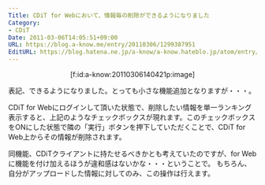 ```yaml
---
Title: CDiT for Webにおいて、情報毎の削除ができるようになりました
Category:
- CDiT
Date: 2011-03-06T14:05:51+09:00
URL: https://blog.a-know.me/entry/20110306/1299387951
EditURL: https://blog.hatena.ne.jp/a-know/a-know.hateblo.jp/atom/entry/12921228815727979755
---
```


<div align=center>[f:id:a-know:20110306140421p:image]</div>


表記、できるようになりました。とっても小さな機能追加となりますが・・・。


CDiT for Webにログインして頂いた状態で、削除したい情報を単一ランキング表示すると、上記のようなチェックボックスが現れます。このチェックボックスをONにした状態で隣の「実行」ボタンを押下していただくことで、CDiT for Web上からその情報が削除されます。


同機能、CDiTクライアントに持たせるべきかとも考えていたのですが、for Webに機能を付け加えるほうが違和感はないかな・・・ということで。
もちろん、自分がアップロードした情報に対してのみ、この操作は行えます。


<script src="https://moshi-moshi.moshimo.works/moshimoshi/a_know_blog/20110306-1299387951?title=CDiT%20for%20Web%E3%81%AB%E3%81%8A%E3%81%84%E3%81%A6%E3%80%81%E6%83%85%E5%A0%B1%E6%AF%8E%E3%81%AE%E5%89%8A%E9%99%A4%E3%81%8C%E3%81%A7%E3%81%8D%E3%82%8B%E3%82%88%E3%81%86%E3%81%AB%E3%81%AA%E3%82%8A%E3%81%BE%E3%81%97%E3%81%9F"></script>
